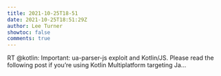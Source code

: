 ```yaml
---
title: 2021-10-25T18-51
date: 2021-10-25T18:51:29Z
author: Lee Turner
showtoc: false
comments: true
---
```


RT @kotlin: Important: ua-parser-js exploit and Kotlin/JS. Please read the following post if you’re using Kotlin Multiplatform targeting Ja…

